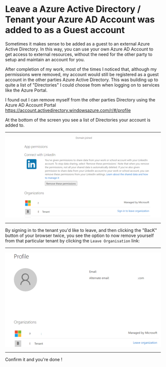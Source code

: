 # Leave a Azure Active Directory / Tenant your Azure AD Account was added to as a Guest account

Sometimes it makes sense to be added as a guest to an external Azure Active Directory. In this way, you can use your own Azure AD Account to get access to external resources, without the need for the other party to setup and maintain an account for you.

After completion of my work, most of the times I noticed that, although my permissions were removed, my account would still be registered as a guest account in the other parties Azure Active Directory. This was building up to quite a list of "Directories" I could choose from when logging on to services like the Azure Portal.

I found out I can remove myself from the other parties Directory using the Azure AD Account Portal https://account.activedirectory.windowsazure.com/r/#/profile 

At the bottom of the screen you see a list of Directories your account is added to. 

----------------

![Screenshot](https://github.com/verboompj/Other/blob/master/Pictures/Capture2.PNG)

-----------------

By signing in to the tenant you'd like to leave, and then clicking the "BacK" button of your browser twice, you see the option to now remove yourself from that particular tenant by clicking the `Leave Organisation` link:

----------------

![Screenshot](https://github.com/verboompj/Other/blob/master/Pictures/Capture3.PNG)

-----------------

Confirm it and you're done ! 

